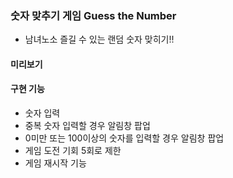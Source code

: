 ### 숫자 맞추기 게임 Guess the Number

- 남녀노소 즐길 수 있는 랜덤 숫자 맞히기!!

#### 미리보기

#### 구현 기능

- 숫자 입력
- 중복 숫자 입력할 경우 알림창 팝업
- 0미만 또는 100이상의 숫자를 입력할 경우 알림창 팝업
- 게임 도전 기회 5회로 제한
- 게임 재시작 기능
